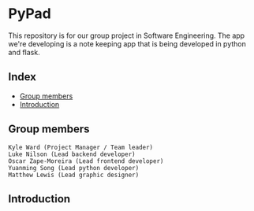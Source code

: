 # PyPad
This repository is for our group project in Software Engineering. The app we're developing is a note keeping app that is being developed in python and flask.

## Index
* [Group members](#Group-members)
* [Introduction](#Introduction)

## Group members
    Kyle Ward (Project Manager / Team leader)
    Luke Nilson (Lead backend developer)
    Oscar Zape-Moreira (Lead frontend developer)
    Yuanming Song (Lead python developer)
    Matthew Lewis (Lead graphic designer)
  
## Introduction
